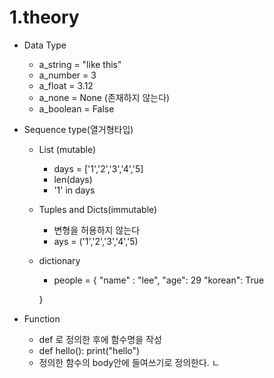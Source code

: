 # 1.theory

- Data Type
  - a_string = "like this"
  - a_number = 3
  - a_float = 3.12
  - a_none = None (존재하지 않는다)
  - a_boolean = False
- Sequence type(열거형타입)

  - List (mutable)
    - days = ['1','2','3','4','5]
    - len(days)
    - '1' in days
  - Tuples and Dicts(immutable)

    - 변형을 허용하지 않는다
    - ays = ('1','2','3','4','5)

  - dictionary

    - people = {
      "name" : "lee",
      "age": 29
      "korean": True

    }

- Function
  - def 로 정의한 후에 함수명을 작성
  - def hello():
    print("hello")
  - 정의한 함수의 body안에 들여쓰기로 정의한다.
    ㄴ
